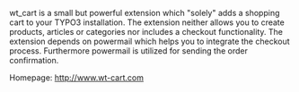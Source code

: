 wt_cart is a small but powerful extension which "solely" adds a shopping cart
to your TYPO3 installation.
The extension neither allows you to create products, articles or categories
nor includes a checkout functionality. The extension depends on powermail
which helps you to integrate the checkout process. Furthermore powermail is
utilized for sending the order confirmation.

Homepage: http://www.wt-cart.com